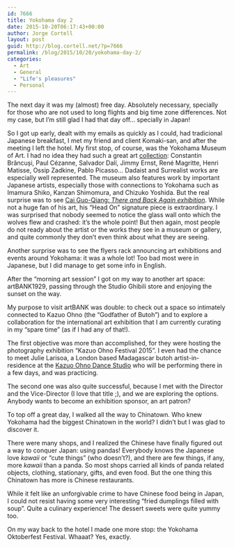 ```yaml
---
id: 7666
title: Yokohama day 2
date: 2015-10-20T06:17:43+00:00
author: Jorge Cortell
layout: post
guid: http://blog.cortell.net/?p=7666
permalink: /blog/2015/10/20/yokohama-day-2/
categories:
  - Art
  - General
  - "Life's pleasures"
  - Personal
---
```

The next day it was my (almost) free day. Absolutely necessary, specially for those who are not used to long flights and big time zone differences. Not my case, but I’m still glad I had that day off… specially in Japan!

So I got up early, dealt with my emails as quickly as I could, had tradicional Japanese breakfast, I met my friend and client Komaki-san, and after the meeting I left the hotel. My first stop, of course, was the Yokohama Museum of Art. I had no idea they had such a great art <a href="http://yokohama.art.museum/eng/exhibition/archive/2015/20150711-456.html" target="_blank">collection</a>: Constantin Brâncuși, Paul Cézanne, Salvador Dalí, Jimmy Ernst, René Magritte, Henri Matisse, Ossip Zadkine, Pablo Picasso… Dadaist and Surrealist works are especially well represented. The museum also features work by important Japanese artists, especially those with connections to Yokohama such as Imamura Shiko, Kanzan Shimomura, and Chizuko Yoshida. But the real surprise was to see <a href="http://yokohama.art.museum/eng/exhibition/archive/2015/20150711-450.html" target="_blank">Cai Guo-Qiang: <em>There and Back Again exhibition</em></a>. While not a huge fan of his art, his “Head On” signature piece is extraordinary. I was surprised that nobody seemed to notice the glass wall onto which the wolves flew and crashed: it’s the whole point! But then again, most people do not ready about the artist or the works they see in a museum or gallery, and quite commonly they don’t even think about what they are seeing.
  
Another surprise was to see the flyers rack announcing art exhibitions and events around Yokohama: it was a whole lot! Too bad most were in Japanese, but I did manage to get some info in English.

After the “morning art session” I got on my way to another art space: artBANK1929, passing through the Studio Ghibili store and enjoying the sunset on the way.

My purpose to visit artBANK was double: to check out a space so intimately connected to Kazuo Ohno (the “Godfather of Butoh”) and to explore a collaboration for the international art exhibition that I am currently curating in my “spare time” (as if I had any of that!).

The first objective was more than accomplished, for they were hosting the photography exhibition “Kazuo Ohno Festival 2015”. I even had the chance to meet Julie Larisoa, a London based Madagascar butoh artist-in-residence at the <a href="http://www.kazuoohnodancestudio.com/" target="_blank">Kazuo Ohno Dance Studio</a> who will be performing there in a few days, and was practicing.

The second one was also quite successful, because I met with the Director and the Vice-Director (I love that title ;), and we are exploring the options. Anybody wants to become an exhibition sponsor, an art patron?

To top off a great day, I walked all the way to Chinatown. Who knew Yokohama had the biggest Chinatown in the world? I didn’t but I was glad to discover it.

There were many shops, and I realized the Chinese have finally figured out a way to conquer Japan: using pandas! Everybody knows the Japanese love _kawaii_ or “cute things” (who doesn’t?), and there are few things, if any, more _kawaii_ than a panda. So most shops carried all kinds of panda related objects, clothing, stationary, gifts, and even food. But the one thing this Chinatown has more is Chinese restaurants.

While it felt like an unforgivable crime to have Chinese food being in Japan, I could not resist having some very interesting “fried dumplings filled with soup”. Quite a culinary experience! The dessert sweets were quite yummy too.
  
On my way back to the hotel I made one more stop: the Yokohama Oktoberfest Festival. Whaaat? Yes, exactly.
